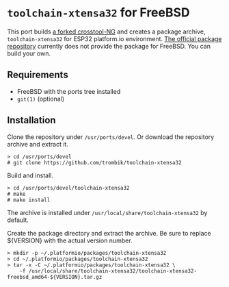 # `toolchain-xtensa32` for FreeBSD

This port builds [a forked
crosstool-NG](https://github.com/espressif/crosstool-NG) and creates a package
archive, `toolchain-xtensa32` for ESP32 platform.io environment. [The official
package repository](https://bintray.com/platformio/dl-packages/toolchain-xtensa32)
currently does not provide the package for FreeBSD. You can build your own.

## Requirements

* FreeBSD with the ports tree installed
* `git(1)` (optional)

## Installation

Clone the repository under `/usr/ports/devel`.
Or download the repository archive and extract it.

```
> cd /usr/ports/devel
# git clone https://github.com/trombik/toolchain-xtensa32
```

Build and install.

```
> cd /usr/ports/devel/toolchain-xtensa32
# make
# make install
```

The archive is installed under `/usr/local/share/toolchain-xtensa32` by
default.

Create the package directory and extract the archive. Be sure to replace
${VERSION} with the actual version number.

```
> mkdir -p ~/.platformio/packages/toolchain-xtensa32
> cd ~/.platformio/packages/toolchain-xtensa32
> tar -x -C ~/.platformio/packages/toolchain-xtensa32 \
    -f /usr/local/share/toolchain-xtensa32/toolchain-xtensa32-freebsd_amd64-${VERSION}.tar.gz
```
